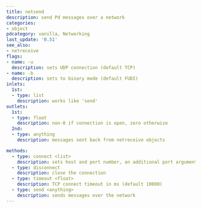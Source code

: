 ```yaml
---
title: netsend
description: send Pd messages over a network
categories:
- object
pdcategory: vanilla, Networking
last_update: '0.51'
see_also:
- netreceive
flags:
- name: -u
  description: sets UDP connection (default TCP)
- name: -b
  description: sets to binary mode (default FUDI)
inlets:
  1st:
  - type: list
    description: works like 'send'
outlets:
  1st:
  - type: float
    description: non-0 if connection is open, zero otherwise
  2nd:
  - type: anything
    description: messages sent back from netreceive objects

methods:
  - type: connect <list>
    description: sets host and port number, an additional port argument can be set for messages sent back from the receiver
  - type: disconnect
    description: close the connection
  - type: timeout <float>
    description: TCP connect timeout in ms (default 10000)
  - type: send <anything>
    description: sends messages over the network
---
```

